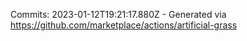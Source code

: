 Commits: 2023-01-12T19:21:17.880Z - Generated via https://github.com/marketplace/actions/artificial-grass
<br>

